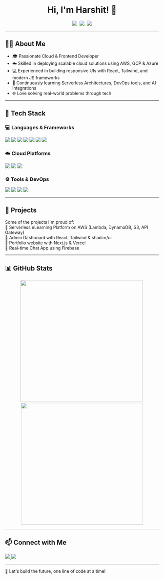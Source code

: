 <h1 align="center">Hi, I'm Harshit! 👋</h1>

<p align="center">
  <img src="https://img.shields.io/badge/Cloud_Developer-AWS,_GCP,_Azure-blue?style=flat-square&logo=cloud" />&nbsp;
  <img src="https://img.shields.io/badge/Frontend-React,_Next.js,_HTML,_CSS,_JS-green?style=flat-square" />&nbsp;
  <img src="https://img.shields.io/badge/Currently_Learning-Serverless,_DevOps,_AI-yellow?style=flat-square" />
</p>

---

## 🧑‍💻 About Me  
- 🎓 Passionate Cloud & Frontend Developer  
- ☁️ Skilled in deploying scalable cloud solutions using AWS, GCP & Azure  
- 💻 Experienced in building responsive UIs with React, Tailwind, and modern JS frameworks  
- 🚀 Continuously learning Serverless Architectures, DevOps tools, and AI integrations  
- 🌐 Love solving real-world problems through tech

---

## 🔧 Tech Stack  

### 💻 Languages & Frameworks  
<p align="left">
  <img src="https://img.shields.io/badge/JavaScript-F7DF1E?style=flat-square&logo=javascript&logoColor=black" />
  <img src="https://img.shields.io/badge/TypeScript-3178C6?style=flat-square&logo=typescript&logoColor=white" />
  <img src="https://img.shields.io/badge/HTML5-E34F26?style=flat-square&logo=html5&logoColor=white" />
  <img src="https://img.shields.io/badge/CSS3-1572B6?style=flat-square&logo=css3" />
  <img src="https://img.shields.io/badge/React-20232A?style=flat-square&logo=react&logoColor=61DAFB" />
  <img src="https://img.shields.io/badge/Next.js-000000?style=flat-square&logo=nextdotjs&logoColor=white" />
  <img src="https://img.shields.io/badge/TailwindCSS-38B2AC?style=flat-square&logo=tailwind-css&logoColor=white" />
</p>

### ☁️ Cloud Platforms  
<p align="left">
  <img src="https://img.shields.io/badge/AWS-232F3E?style=flat-square&logo=amazonaws&logoColor=white" />
  <img src="https://img.shields.io/badge/GCP-4285F4?style=flat-square&logo=googlecloud&logoColor=white" />
  <img src="https://img.shields.io/badge/Azure-0078D4?style=flat-square&logo=microsoftazure&logoColor=white" />
</p>

### ⚙️ Tools & DevOps  
<p align="left">
  <img src="https://img.shields.io/badge/Docker-2496ED?style=flat-square&logo=docker&logoColor=white" />
  <img src="https://img.shields.io/badge/Git-F05032?style=flat-square&logo=git&logoColor=white" />
  <img src="https://img.shields.io/badge/GitHub-181717?style=flat-square&logo=github&logoColor=white" />
  <img src="https://img.shields.io/badge/Postman-FF6C37?style=flat-square&logo=postman&logoColor=white" />
</p>

---

## 🚀 Projects  
Some of the projects I'm proud of:  
📌 Serverless eLearning Platform on AWS (Lambda, DynamoDB, S3, API Gateway)  
📌 Admin Dashboard with React, Tailwind & shadcn/ui  
📌 Portfolio website with Next.js & Vercel  
📌 Real-time Chat App using Firebase  

---

## 📊 GitHub Stats  
<p align="center">
  <img src="https://github-readme-stats.vercel.app/api?username=harshit&show_icons=true&theme=radical" width="400" />&nbsp;
  <img src="https://github-readme-streak-stats.herokuapp.com/?user=harshit&theme=dark" width="400" />
</p>

---

## 📫 Connect with Me  
<p align="left">
  <a href="https://www.linkedin.com/in/harshit/" target="_blank">
    <img src="https://img.shields.io/badge/LinkedIn-Harshit-blue?style=flat-square&logo=linkedin" />
  </a>
  <a href="https://github.com/harshit" target="_blank">
    <img src="https://img.shields.io/badge/GitHub-Harshit-lightgrey?style=flat-square&logo=github" />
  </a>
</p>

---

🌟 Let's build the future, one line of code at a time!
